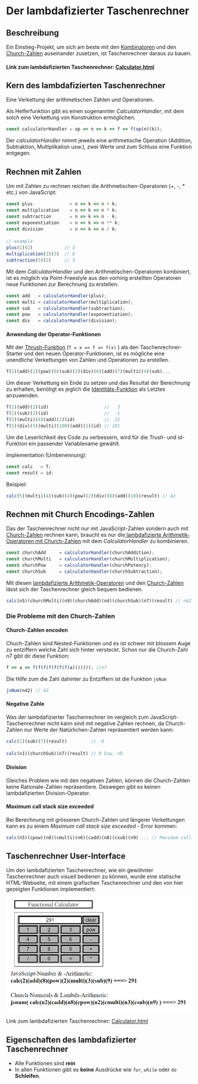 # Der lambdafizierter Taschenrechner

## Beschreibung

Ein Einstieg-Projekt, um sich am beste mit den [Kombinatoren](einfache-kombinatoren.md) und den [Church-Zahlen](church-encodings-zahlen-und-boolesche-werte.md) auseinander zusetzen, ist Taschenrechner daraus zu bauen.

#### Link zum lambdafizierten Taschenrechner: [Calculator.html](https://mattwolf-corporation.github.io/lambdaCalculusGithubPages/src/calculator/calculator-view.html)

## Kern des lambdafizierten Taschenrechner

Eine Verkettung der arithmetischen Zahlen und Operationen.

Als Helferfunktion gibt es einen sogenannter _CalculatorHandler_, mit dem solch eine Verkettung von Konstruktion ermöglichen.

```javascript
const calculatorHandler = op => n => k => f => f(op(n)(k));
```

Der _calculatorHandler_ nimmt jeweils eine arithmetische Operation (Addition, Subtraktion, Multiplikation usw.), zwei Werte und zum Schluss eine Funktion entgegen.

## Rechnen mit Zahlen

Um mit Zahlen zu rechnen reichen die Arithmetischen-Operatoren (+, -, \* etc.) von JavaScript:

```javascript
const plus              = n => k => n + k;
const multiplication    = n => k => n * k;
const subtraction       = n => k => n - k;
const exponentiation    = n => k => n ** k;
const division          = n => k => n / k;

// example
plus(1)(2)            // 3
multiplication(2)(3)  // 6 
subtraction(5)(2)     // 3
```

Mit dem _CalculatorHandler_ und den Arithmetischen-Operatoren kombiniert, ist es möglich via Point-Freestyle aus den vorhing erstellten Operatoren neue Funktionen zur Berechnung zu erstellen:

```javascript
const add   = calculatorHandler(plus);            
const multi = calculatorHandler(multiplication);  
const sub   = calculatorHandler(subtraction);
const pow   = calculatorHandler(exponentiation);
const div   = calculatorHandler(division);
```

#### Anwendung der Operator-Funktionen

Mit der [Thrush-Funktion](einfache-kombinatoren.md) (`T = x => f => f(x)` ) als den Taschenrechner-Starter und den neuen Operator-Funktionen, ist es mögliche eine unendliche Verkettungen von Zahlen und Operationen zu erstellen.

```javascript
T(1)(add)(2)(pow)(6)(sub)(2)(div)(8)(add)(7)(multi)(4)(sub)...
```

Um dieser Verkettung ein Ende zu setzen und das Resultat der Berechnung zu erhalten, benötigt es jeglich die [Identitäts-Funktion](einfache-kombinatoren.md) als Letztes anzuwenden.

```javascript
T(1)(add)(2)(id)                     //   3
T(1)(sub)(2)(id)                     //  -1
T(5)(multi)(4)(add)(2)(id)           //  22
T(5)(div)(5)(multi)(100)(add)(1)(id) // 101
```

Um die Leserlichkeit des Code zu verbessern, wird für die _Trush_- und _id_-Funktion ein passender Variablename gewählt.

Implementation (Umbenennung):

```javascript
const calc   = T;
const result = id;
```

Beispiel:

```javascript
calc(5)(multi)(4)(sub)(4)(pow)(2)(div)(8)(add)(10)(result) // 42
```

## Rechnen mit Church Encodings-Zahlen

Das der Taschenrechner nicht nur mit JavaScript-Zahlen sondern auch mit [Church-Zahlen](church-encodings-zahlen-und-boolesche-werte.md) rechnen kann, braucht es nur die[ lambdafizierte Arithmetik-Operatoren mit Church-Zahlen](church-encodings-zahlen-und-boolesche-werte.md#church-addition-addieren) mit dem _CalculatorHandler_ zu kombinieren.

```javascript
const churchAdd     = calculatorHandler(churchAddition);
const churchMulti   = calculatorHandler(churchMultiplication);
const churchPow     = calculatorHandler(churchPotency);
const churchSub     = calculatorHandler(churchSubtraction);
```

Mit diesen [lambdafizierte Arithmetik-Operatoren](church-encodings-zahlen-und-boolesche-werte.md) und den [Church-Zahlen](church-encodings-zahlen-und-boolesche-werte.md#church-zahlen) lässt sich der Taschenrechner gleich bequem bedienen.

```javascript
calc(n5)(churchMulti)(n9)(churchAdd)(n4)(churchSub)(n7)(result) // n42
```

### Die Probleme mit den Church-Zahlen

#### Church-Zahlen encoden

Chuch-Zahlen sind Nested-Funktionen und es ist schwer mit blossem Auge zu entziffern welche Zahl sich hinter versteckt. Schon nur die Church-Zahl n7 gibt dir diese Funktion:

```javascript
f => a => f(f(f(f(f(f(f(a))))))); //n7
```

Die Hilfe zum die Zahl dahinter zu Entziffern ist die Funktion `jsNum`

```javascript
jsNum(n42) // 42
```

#### Negative Zahle

Was der lambdafizierter Taschenrechner im vergleich zum JavaScript-Taschenrechner nicht kann sind mit negative Zahlen rechnen, da Church-Zahlen nur Werte der Natürlichen-Zahlen repräsentiert werden kann:

```javascript
calc(1)(sub)(7)(result)         // -6

calc(n1)(churchSub)(n7)(result) // 0 bzw. n0
```

#### Division

Gleiches Problem wie mit den negativen Zahlen, können die Church-Zahlen keine Rationale-Zahlen repräsentiere. Deswegen gibt es keinen lambdafizierten Division-Operator.

#### Maximum call stack size exceeded

Bei Berechnung mit grösseren Church-Zahlen und längerer Verkettungen kann es zu einem _Maximum call stack size exceeded_ - Error kommen:

```javascript
calc(n5)(cpow)(n8)(cmulti)(n6)(cadd)(n8)(csub)(n9) ... // Maximum call stack size exceeded
```

## Taschenrechner User-Interface

Um den lambdafizierten Taschenrechner, wie ein gewöhnter Taschenrechner auch visuell bedienen zu können, wurde eine statische HTML-Webseite, mit einem grafischen Taschenrechner und den von hier gezeigten Funktionen implementiert:

![](<../.gitbook/assets/image (1).png>)

Link zum lambdafizierten Taschenrechner: [Calculator.html](https://mattwolf-corporation.github.io/lambdaCalculusGithubPages/src/calculator/calculator-view.html)

## Eigenschaften des lambdafizierter Taschenrechner

* Alle Funktionen sind **rein**
* In allen Funktionen gibt es **keine** Ausdrücke wie _`for`_, _`while`_ oder `do` **Schleifen**.
